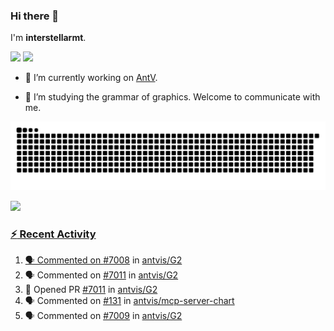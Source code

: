 ### Hi there 👋

I'm **interstellarmt**.

[![](https://img.shields.io/endpoint?url=https://awards.antv.vision/interstellarmt-g2-contributor.json)](https://github.com/antvis/g2)
[![](https://img.shields.io/endpoint?url=https://awards.antv.vision/interstellarmt-gpt-vis-contributor.json)](https://github.com/antvis/gpt-vis)

- 🔭 I’m currently working on [AntV](https://github.com/antvis).

- 📖 I’m studying the grammar of graphics. Welcome to communicate with me.

![](https://raw.githubusercontent.com/interstellarmt/interstellarmt/refs/heads/output/github-contribution-grid-snake.svg)
<div>
  <a href="https://github.com/interstellarmt">
  <img height="180em" src="https://github-readme-stats-eight-theta.vercel.app/api?username=interstellarmt&show_icons=true&include_all_commits=true&count_private=true&theme=tokyonight"/>
</div>
    
### :zap: Recent Activity

<!--START_SECTION:activity-->
1. 🗣 Commented on [#7008](https://github.com/antvis/G2/issues/7008#issuecomment-3026222223) in [antvis/G2](https://github.com/antvis/G2)
2. 🗣 Commented on [#7011](https://github.com/antvis/G2/pull/7011#issuecomment-3026202449) in [antvis/G2](https://github.com/antvis/G2)
3. 💪 Opened PR [#7011](https://github.com/antvis/G2/pull/7011) in [antvis/G2](https://github.com/antvis/G2)
4. 🗣 Commented on [#131](https://github.com/antvis/mcp-server-chart/issues/131#issuecomment-3023834545) in [antvis/mcp-server-chart](https://github.com/antvis/mcp-server-chart)
5. 🗣 Commented on [#7009](https://github.com/antvis/G2/pull/7009#issuecomment-3022347891) in [antvis/G2](https://github.com/antvis/G2)
<!--END_SECTION:activity-->

